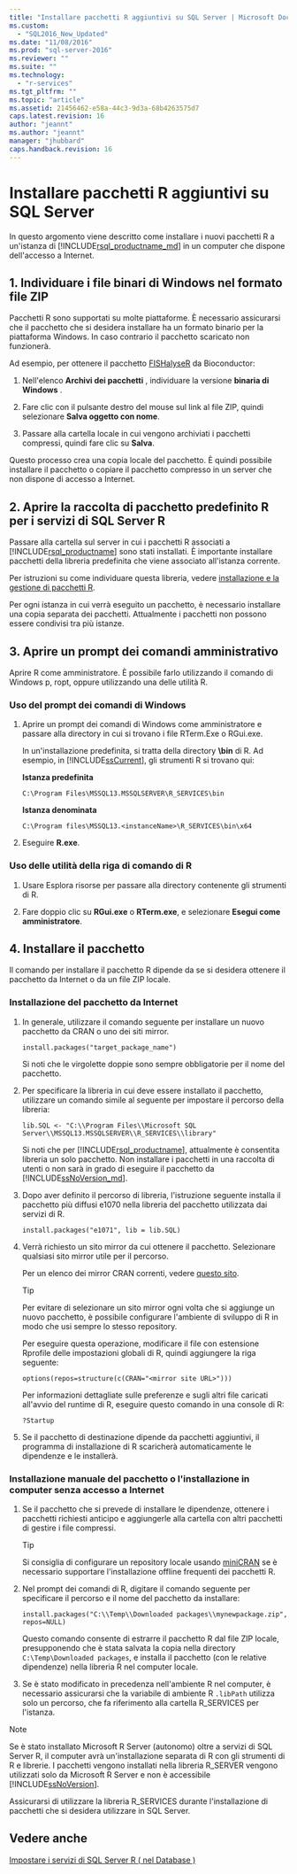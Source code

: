 ```yaml
---
title: "Installare pacchetti R aggiuntivi su SQL Server | Microsoft Docs"
ms.custom: 
  - "SQL2016_New_Updated"
ms.date: "11/08/2016"
ms.prod: "sql-server-2016"
ms.reviewer: ""
ms.suite: ""
ms.technology: 
  - "r-services"
ms.tgt_pltfrm: ""
ms.topic: "article"
ms.assetid: 21456462-e58a-44c3-9d3a-68b4263575d7
caps.latest.revision: 16
author: "jeannt"
ms.author: "jeannt"
manager: "jhubbard"
caps.handback.revision: 16
---
```

# Installare pacchetti R aggiuntivi su SQL Server
In questo argomento viene descritto come installare i nuovi pacchetti R a un'istanza di [!INCLUDE[rsql_productname_md](../../includes/rsql-productname-md.md)] in un computer che dispone dell'accesso a Internet.

## <a name="1-locate-the-windows-binaries-in-zip-file-format"></a>1. Individuare i file binari di Windows nel formato file ZIP

Pacchetti R sono supportati su molte piattaforme. È necessario assicurarsi che il pacchetto che si desidera installare ha un formato binario per la piattaforma Windows. In caso contrario il pacchetto scaricato non funzionerà.

Ad esempio, per ottenere il pacchetto [FISHalyseR](http://bioconductor.org/packages/release/bioc/html/FISHalyseR.html) da Bioconductor:  
  
1.  Nell'elenco **Archivi dei pacchetti** , individuare la versione **binaria di Windows** .  
  
2.  Fare clic con il pulsante destro del mouse sul link al file ZIP, quindi selezionare  **Salva oggetto con nome**.  
  
3.  Passare alla cartella locale in cui vengono archiviati i pacchetti compressi, quindi fare clic su **Salva**.  
  
 Questo processo crea una copia locale del pacchetto. È quindi possibile installare il pacchetto o copiare il pacchetto compresso in un server che non dispone di accesso a Internet.  
  
  
## <a name="2-open-the-default-r-package-library-for-sql-server-r-services"></a>2. Aprire la raccolta di pacchetto predefinito R per i servizi di SQL Server R 

Passare alla cartella sul server in cui i pacchetti R associati a [!INCLUDE[rsql_productname](../../includes/rsql-productname-md.md)] sono stati installati. È importante installare pacchetti della libreria predefinita che viene associato all'istanza corrente. 

Per istruzioni su come individuare questa libreria, vedere [installazione e la gestione di pacchetti R](../../advanced-analytics/r-services/installing-and-managing-r-packages.md).

   Per ogni istanza in cui verrà eseguito un pacchetto, è necessario installare una copia separata dei pacchetti. Attualmente i pacchetti non possono essere condivisi tra più istanze.
     
  
## <a name="3-open-an-administrative-command-prompt"></a>3. Aprire un prompt dei comandi amministrativo 

Aprire R come amministratore.  È possibile farlo utilizzando il comando di Windows p, ropt, oppure utilizzando una delle utilità R.
  
### <a name="using-the-windows-command-prompt"></a>Uso del prompt dei comandi di Windows 

1. Aprire un prompt dei comandi di Windows come amministratore e passare alla directory in cui si trovano i file RTerm.Exe o RGui.exe.  
  
    In un'installazione predefinita, si tratta della directory **\bin** di R. Ad esempio, in [!INCLUDE[ssCurrent](../../includes/sscurrent-md.md)], gli strumenti R si trovano qui: 

    **Istanza predefinita**

     `C:\Program Files\MSSQL13.MSSQLSERVER\R_SERVICES\bin` 
 
     **Istanza denominata**
   
     `C:\Program files\MSSQL13.<instanceName>\R_SERVICES\bin\x64`  
  
2. Eseguire **R.exe**.  
  
### <a name="using-the-r-commandline-utilities"></a>Uso delle utilità della riga di comando di R 
  
1. Usare Esplora risorse per passare alla directory contenente gli strumenti di R.  
  
2. Fare doppio clic su **RGui.exe** o **RTerm.exe**, e selezionare **Esegui come amministratore**.  
## <a name="4-install-the-package"></a>4. Installare il pacchetto

Il comando per installare il pacchetto R dipende da se si desidera ottenere il pacchetto da Internet o da un file ZIP locale.  
  
### <a name="install-package-from-internet"></a>Installazione del pacchetto da Internet  
  
1.  In generale, utilizzare il comando seguente per installare un nuovo pacchetto da CRAN o uno dei siti mirror.  
  
    ```  
    install.packages("target_package_name")  
    ```
    
    Si noti che le virgolette doppie sono sempre obbligatorie per il nome del pacchetto.

2.  Per specificare la libreria in cui deve essere installato il pacchetto, utilizzare un comando simile al seguente per impostare il percorso della libreria:
    
    ```  
    lib.SQL <- "C:\\Program Files\\Microsoft SQL Server\\MSSQL13.MSSQLSERVER\\R_SERVICES\\library"    
    ```

    Si noti che per [!INCLUDE[rsql_productname](../../includes/rsql-productname-md.md)], attualmente è consentita libreria un solo pacchetto. Non installare i pacchetti in una raccolta di utenti o non sarà in grado di eseguire il pacchetto da [!INCLUDE[ssNoVersion_md](../../includes/ssnoversion-md.md)].   
     
3.  Dopo aver definito il percorso di libreria, l'istruzione seguente installa il pacchetto più diffusi e1070 nella libreria del pacchetto utilizzata dai servizi di R.  
  
    ```  
    install.packages("e1071", lib = lib.SQL)  
    ```  
  
4.  Verrà richiesto un sito mirror da cui ottenere il pacchetto. Selezionare qualsiasi sito mirror utile per il percorso.  
  
    Per un elenco dei mirror CRAN correnti, vedere [questo sito](https://cran.r-project.org/mirrors.html).  
  
    > [!TIP]  
    >  Per evitare di selezionare un sito mirror ogni volta che si aggiunge un nuovo pacchetto, è possibile configurare l'ambiente di sviluppo di R in modo che usi sempre lo stesso repository.  
    >   
    >  Per eseguire questa operazione, modificare il file con estensione Rprofile delle impostazioni globali di R, quindi aggiungere la riga seguente:  
    >   
    >  `options(repos=structure(c(CRAN="<mirror site URL>")))`  
    >   
    >  Per informazioni dettagliate sulle preferenze e sugli altri file caricati all'avvio del runtime di R, eseguire questo comando in una console di R:  
    >   
    >  `?Startup`  
  
5.  Se il pacchetto di destinazione dipende da pacchetti aggiuntivi, il programma di installazione di R scaricherà automaticamente le dipendenze e le installerà.  
  
### <a name="manual-package-installation-or-installing-on-computer-with-no-internet-access"></a>Installazione manuale del pacchetto o l'installazione in computer senza accesso a Internet 

1. Se il pacchetto che si prevede di installare le dipendenze, ottenere i pacchetti richiesti anticipo e aggiungerle alla cartella con altri pacchetti di gestire i file compressi.

    > [!TIP]
    > 
    > Si consiglia di configurare un repository locale usando [miniCRAN](https://mran.revolutionanalytics.com/package/miniCRAN/) se è necessario supportare l'installazione offline frequenti dei pacchetti R.  
  
2.  Nel prompt dei comandi di R, digitare il comando seguente per specificare il percorso e il nome del pacchetto da installare:  
   
    ```  
    install.packages("C:\\Temp\\Downloaded packages\\mynewpackage.zip", repos=NULL)  
    ``` 
     
    Questo comando consente di estrarre il pacchetto R dal file ZIP locale, presupponendo che è stata salvata la copia nella directory `C:\Temp\Downloaded packages`, e installa il pacchetto (con le relative dipendenze) nella libreria R nel computer locale.  
  
3.  Se è stato modificato in precedenza nell'ambiente R nel computer, è necessario assicurarsi che la variabile di ambiente R `.libPath` utilizza solo un percorso, che fa riferimento alla cartella R_SERVICES per l'istanza.  
  
> [!NOTE]
> Se è stato installato Microsoft R Server (autonomo) oltre a servizi di SQL Server R, il computer avrà un'installazione separata di R con gli strumenti di R e librerie. I pacchetti vengono installati nella libreria R_SERVER vengono utilizzati solo da Microsoft R Server e non è accessibile [!INCLUDE[ssNoVersion](../../includes/ssnoversion-md.md)].  
> 
>  Assicurarsi di utilizzare la libreria R_SERVICES durante l'installazione di pacchetti che si desidera utilizzare in SQL Server.

  
## <a name="see-also"></a>Vedere anche  
 [Impostare i servizi di SQL Server R &#40; nel Database &#41;](../../advanced-analytics/r-services/set-up-sql-server-r-services-in-database.md)  
  
  